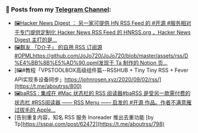 ### 📰 Posts from my [Telegram Channel](https://t.me/s/aboutrss):
<!-- BLOG-POST-LIST:START -->
- [🖼Hacker News Digest ： 另一家可提供 HN RSS Feed 的 #开源 #服务相对于专门提供定制化 Hacker News RSS Feed 的 HNRSS.org ，Hacker News Digest 主打的是...](https://t.me/aboutrss/802)
- [🖼群友 「D介子」 的自用 RSS 订阅源 #OPMLhttps://github.com/JoJo720/JoJo720/blob/master/assets/rss/D%E4%BB%8B%E5%AD%90.opml发现于 Ta 制作的 Notion 页...](https://t.me/aboutrss/801)
- [🖼#教程「VPSTOOLBOX高级组件篇--RSSHUB + Tiny Tiny RSS + Fever API实现多设备同步」https://johnrosen.xyz/2020/09/02/rss/](https://t.me/aboutrss/800)
- [🖼baRSS : 集成在 #Mac 状态栏的 RSS 阅读器#baRSS 是受另一款需付费的状态栏 #RSS阅读器 —— RSS Menu —— 启发的 #开源 作品。作者不满意雁过拔毛的 Apple...](https://t.me/aboutrss/799)
- [告别重复内容，知名 RSS 服务 Inoreader 推出去重功能 [by Tp]https://sspai.com/post/62472](https://t.me/aboutrss/798)
<!-- BLOG-POST-LIST:END -->

<!--
**AboutRSS/AboutRSS** is a ✨ _special_ ✨ repository because its `README.md` (this file) appears on your GitHub profile.

Here are some ideas to get you started:

- 🔭 I’m currently working on ...
- 🌱 I’m currently learning ...
- 👯 I’m looking to collaborate on ...
- 🤔 I’m looking for help with ...
- 💬 Ask me about ...
- 📫 How to reach me: ...
- 😄 Pronouns: ...
- ⚡ Fun fact: ...
-->
